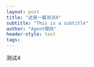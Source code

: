 ```yaml
---
layout: post
title: "这是一篇测试4"
subtitle: "This is a subtitle"
author: "Agent樱桃"
header-style: text
tags:
---
```

测试4